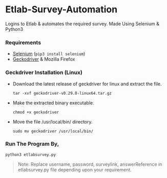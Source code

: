 # Etlab-Survey-Automation
Logins to Etlab &amp; automates the required survey. 
Made Using Selenium &amp; Python3

### Requirements

* [Selenium](https://pypi.org/project/selenium/) (`pip3 install selenium`)
* [Geckodriver](https://github.com/mozilla/geckodriver/releases) & Mozilla Firefox

### Geckdriver Installation (Linux)

* Download the latest release of geckdriver for linux and extract the file.

    `tar -xvf geckodriver-v0.29.0-linux64.tar.gz`

* Make the extracted binary executable.
    
    `chmod +x geckodriver`

* Move the file /usr/local/bin/ directory.
    
    `sudo mv geckodriver /usr/local/bin/`
 

### Run The Program By,

`python3 etlabsurvey.py`

> Note: Replace username, password, surveylink, answerReference in etlabsurvey.py file depending upon your requirement.

